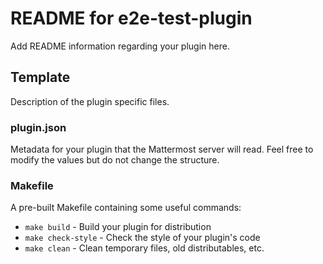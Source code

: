 # README for e2e-test-plugin

Add README information regarding your plugin here.

## Template

Description of the plugin specific files.

### plugin.json

Metadata for your plugin that the Mattermost server will read. Feel free to modify the values but do not change the structure.

### Makefile

A pre-built Makefile containing some useful commands:

* `make build` - Build your plugin for distribution
* `make check-style` - Check the style of your plugin's code
* `make clean` - Clean temporary files, old distributables, etc.
